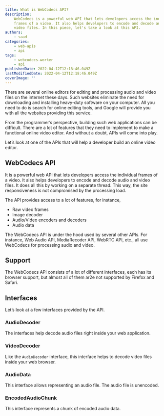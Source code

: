 ```yaml
---
title: What is WebCodecs API?
description:
    WebCodecs is a powerful web API that lets developers access the individual
    frames of a video. It also helps developers to encode and decode audio and
    video files. In this piece, let's take a look at this API.
authors:
    - saad
categories:
    - web-apis
    - api
tags:
    - webcodecs-worker
    - api
publishedDate: 2022-04-12T12:18:46.049Z
lastModifiedDate: 2022-04-12T12:18:46.049Z
coverImage: ''
---
```


<Lead>

There are several online editors for editing and processing audio and video files on the internet these days. Such websites eliminate the need for downloading and installing heavy-duty software on your computer. All you need to do is search for online editing tools, and Google will provide you with all the websites providing this service.

</Lead>

From the programmer’s perspective, building such web applications can be difficult. There are a lot of features that they need to implement to make a functional online video editor. And without a doubt, APIs will come into play.

Let’s look at one of the APIs that will help a developer build an online video editor.

## WebCodecs API

It is a powerful web API that lets developers access the individual frames of a video. It also helps developers to encode and decode audio and video files. It does all this by working on a separate thread. This way, the site responsiveness is not compromised by the processing load.

The API provides access to a lot of features, for instance,

-   Raw video frames
-   Image decoder
-   Audio/Video encoders and decoders
-   Audio data

The WebCodecs API is under the hood used by several other APIs. For instance, Web Audio API, MediaRecoder API, WebRTC API, etc., all use WebCodecs for processing audio and video.

## Support

The WebCodecs API consists of a lot of different interfaces, each has its browser support, but almost all of them ar2e not supported by Firefox and Safari.

## Interfaces

Let’s look at a few interfaces provided by the API.

### AudioDecoder

The interfaces help decode audio files right inside your web application.

### VideoDecoder

Like the `AudioDecoder` interface, this interface helps to decode video files inside your web browser.

### AudioData

This interface allows representing an audio file. The audio file is unencoded.

### EncodedAudioChunk

This interface represents a chunk of encoded audio data.
